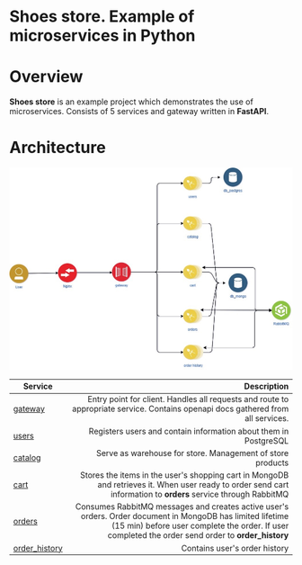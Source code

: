 # Shoes store. Example of microservices in Python

# Overview
**Shoes store** is an example project which demonstrates the use of microservices. Consists of 5 services and gateway written in **FastAPI**.

# Architecture
![Alt text](Architecture_diagram.jpg?raw=true "Architecture")

| Service                          | Description                                                                 |
| ---------------------------------| ---------------------------------------------------------------------------:|
| [gateway](./gateway)             | Entry point for client. Handles all requests and route to appropriate service. Contains openapi docs gathered from all services. |
| [users](./users)                 | Registers users and contain information about them in PostgreSQL |
| [catalog](./catalog)             | Serve as warehouse for store. Management of store products |
| [cart](./cart)                   | Stores the items in the user's shopping cart in MongoDB and retrieves it. When user ready to order send cart information to **orders** service through RabbitMQ |
| [orders](./orders)               | Consumes RabbitMQ messages and creates active user's orders. Order document in MongoDB has limited lifetime (15 min) before user complete the order. If user completed the order send order to **order_history** |
| [order_history](./order_history) | Contains user's order history |

